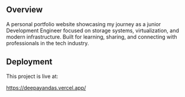## Overview

A personal portfolio website showcasing my journey as a junior Development Engineer focused on storage systems, virtualization, and modern infrastructure. Built for learning, sharing, and connecting with professionals in the tech industry.

## Deployment

This project is live at:

https://deepayandas.vercel.app/
